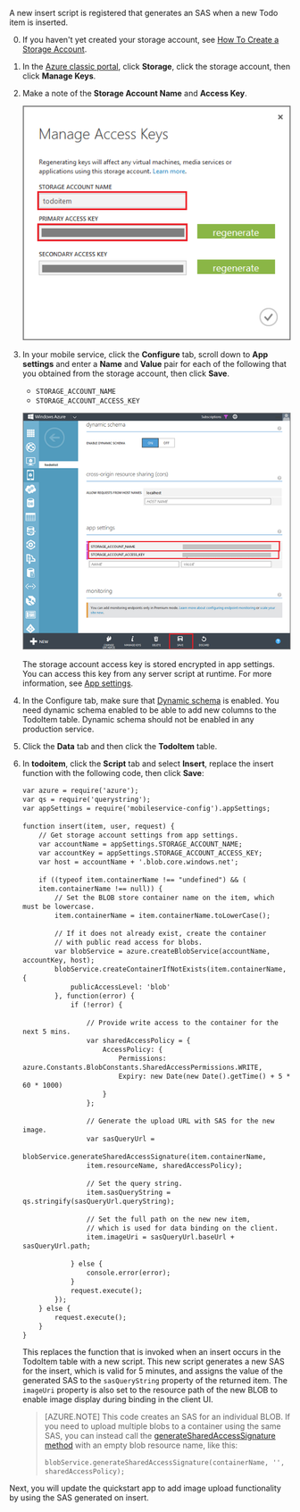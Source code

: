 A new insert script is registered that generates an SAS when a new Todo item is inserted.

0. If you haven't yet created your storage account, see [How To Create a Storage Account](../articles/storage/storage-create-storage-account.md).

1. In the [Azure classic portal](https://manage.windowsazure.com/), click **Storage**, click the storage account, then click **Manage Keys**. 

2. Make a note of the **Storage Account Name** and **Access Key**.

   	![](./media/mobile-services-configure-blob-storage/mobile-blob-storage-account-keys.png)

3. In your mobile service, click the **Configure** tab, scroll down to **App settings** and enter a **Name** and **Value** pair for each of the following that you obtained from the storage account, then click **Save**.

	+ `STORAGE_ACCOUNT_NAME`
	+ `STORAGE_ACCOUNT_ACCESS_KEY`

	![](./media/mobile-services-configure-blob-storage/mobile-blob-storage-app-settings.png)

	The storage account access key is stored encrypted in app settings. You can access this key from any server script at runtime. For more information, see [App settings].

4. In the Configure tab, make sure that [Dynamic schema](http://msdn.microsoft.com/library/windowsazure/b6bb7d2d-35ae-47eb-a03f-6ee393e170f7) is enabled. You need dynamic schema enabled to be able to add new columns to the TodoItem table. Dynamic schema should not be enabled in any production service.

4. Click the **Data** tab and then click the **TodoItem** table. 

5.  In **todoitem**, click the **Script** tab and select **Insert**, replace the insert function with the following code, then click **Save**:

		var azure = require('azure');
		var qs = require('querystring');
		var appSettings = require('mobileservice-config').appSettings;
		
		function insert(item, user, request) {
		    // Get storage account settings from app settings. 
		    var accountName = appSettings.STORAGE_ACCOUNT_NAME;
		    var accountKey = appSettings.STORAGE_ACCOUNT_ACCESS_KEY;
		    var host = accountName + '.blob.core.windows.net';
		
		    if ((typeof item.containerName !== "undefined") && (
		    item.containerName !== null)) {
		        // Set the BLOB store container name on the item, which must be lowercase.
		        item.containerName = item.containerName.toLowerCase();
		
		        // If it does not already exist, create the container 
		        // with public read access for blobs.        
		        var blobService = azure.createBlobService(accountName, accountKey, host);
		        blobService.createContainerIfNotExists(item.containerName, {
		            publicAccessLevel: 'blob'
		        }, function(error) {
		            if (!error) {
		
		                // Provide write access to the container for the next 5 mins.        
		                var sharedAccessPolicy = {
		                    AccessPolicy: {
		                        Permissions: azure.Constants.BlobConstants.SharedAccessPermissions.WRITE,
		                        Expiry: new Date(new Date().getTime() + 5 * 60 * 1000)
		                    }
		                };
		
		                // Generate the upload URL with SAS for the new image.
		                var sasQueryUrl = 
		                blobService.generateSharedAccessSignature(item.containerName, 
		                item.resourceName, sharedAccessPolicy);
		
		                // Set the query string.
		                item.sasQueryString = qs.stringify(sasQueryUrl.queryString);
		
		                // Set the full path on the new new item, 
		                // which is used for data binding on the client. 
		                item.imageUri = sasQueryUrl.baseUrl + sasQueryUrl.path;
		
		            } else {
		                console.error(error);
		            }
		            request.execute();
		        });
		    } else {
		        request.execute();
		    }
		}

   	This replaces the function that is invoked when an insert occurs in the TodoItem table with a new script. This new script generates a new SAS for the insert, which is valid for 5 minutes, and assigns the value of the generated SAS to the `sasQueryString` property of the returned item. The `imageUri` property is also set to the resource path of the new BLOB to enable image display during binding in the client UI.

	>[AZURE.NOTE] This code creates an SAS for an individual BLOB. If you need to upload multiple blobs to a container using the same SAS, you can instead call the [generateSharedAccessSignature method](http://go.microsoft.com/fwlink/?LinkId=390455)</a> with an empty blob resource name, like this: 
	>                 
	>     blobService.generateSharedAccessSignature(containerName, '', sharedAccessPolicy);

Next, you will update the quickstart app to add image upload functionality by using the SAS generated on insert.
 
<!-- Anchors. -->

<!-- Images. -->

<!-- URLs. -->
[App settings]: http://msdn.microsoft.com/library/windowsazure/b6bb7d2d-35ae-47eb-a03f-6ee393e170f7
